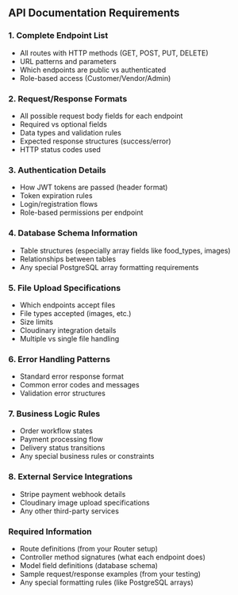 ## API Documentation Requirements

### 1. Complete Endpoint List
- All routes with HTTP methods (GET, POST, PUT, DELETE)
- URL patterns and parameters
- Which endpoints are public vs authenticated
- Role-based access (Customer/Vendor/Admin)

### 2. Request/Response Formats
- All possible request body fields for each endpoint
- Required vs optional fields
- Data types and validation rules
- Expected response structures (success/error)
- HTTP status codes used

### 3. Authentication Details
- How JWT tokens are passed (header format)
- Token expiration rules
- Login/registration flows
- Role-based permissions per endpoint

### 4. Database Schema Information
- Table structures (especially array fields like food_types, images)
- Relationships between tables
- Any special PostgreSQL array formatting requirements

### 5. File Upload Specifications
- Which endpoints accept files
- File types accepted (images, etc.)
- Size limits
- Cloudinary integration details
- Multiple vs single file handling

### 6. Error Handling Patterns
- Standard error response format
- Common error codes and messages
- Validation error structures

### 7. Business Logic Rules
- Order workflow states
- Payment processing flow
- Delivery status transitions
- Any special business rules or constraints

### 8. External Service Integrations
- Stripe payment webhook details
- Cloudinary image upload specifications
- Any other third-party services

### Required Information
- Route definitions (from your Router setup)
- Controller method signatures (what each endpoint does)
- Model field definitions (database schema)
- Sample request/response examples (from your testing)
- Any special formatting rules (like PostgreSQL arrays)